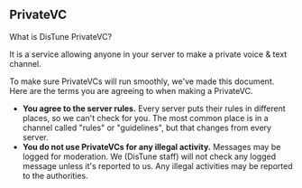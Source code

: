 ## PrivateVC

What is DisTune PrivateVC?

It is a service allowing anyone in your server to make a private voice & text channel.

To make sure PrivateVCs will run smoothly, we've made this document. Here are the terms you are agreeing to when making a PrivateVC.
- **You agree to the server rules.** Every server puts their rules in different places, so we can't check for you. The most common place is in a channel called "rules" or "guidelines", but that changes from every server.
- **You do not use PrivateVCs for any illegal activity.** Messages may be logged for moderation. We (DisTune staff) will not check any logged message unless it's reported to us. Any illegal activities may be reported to the authorities.
